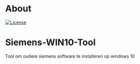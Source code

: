 # About

[![License][license-badge]][license]

# Siemens-WIN10-Tool
Tool om oudere siemens software te installeren op windows 10















[license-badge]: https://img.shields.io/github/license/reinveenstra/Siemens-WIN10-Tool.svg?style=flat-square
[license]: https://github.com/reinveenstra/Siemens-WIN10-Tool/blob/master/LICENSE
